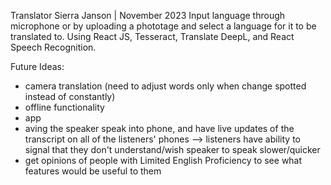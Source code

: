 Translator
Sierra Janson | November 2023 
Input language through microphone or by uploading a phototage and select a language for it to be translated to. Using React JS, Tesseract, Translate DeepL, and React Speech Recognition.

Future Ideas:
- camera translation (need to adjust words only when change spotted instead of constantly)
- offline functionality
- app
- aving the speaker speak into phone, and have live updates of the transcript on all of the listeners' phones --> listeners have ability to signal that they don't understand/wish speaker to speak slower/quicker
- get opinions of people with Limited English Proficiency to see what features would be useful to them
